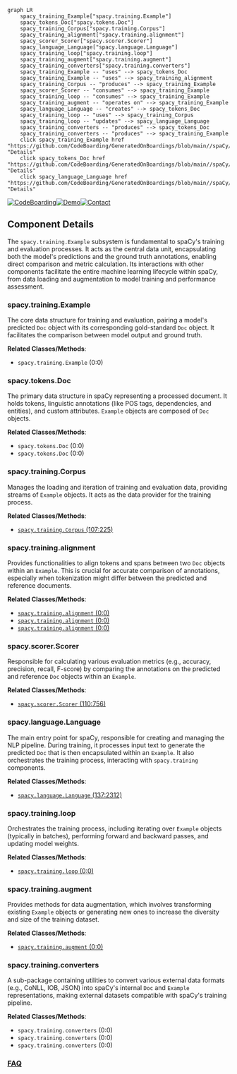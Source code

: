 ```mermaid
graph LR
    spacy_training_Example["spacy.training.Example"]
    spacy_tokens_Doc["spacy.tokens.Doc"]
    spacy_training_Corpus["spacy.training.Corpus"]
    spacy_training_alignment["spacy.training.alignment"]
    spacy_scorer_Scorer["spacy.scorer.Scorer"]
    spacy_language_Language["spacy.language.Language"]
    spacy_training_loop["spacy.training.loop"]
    spacy_training_augment["spacy.training.augment"]
    spacy_training_converters["spacy.training.converters"]
    spacy_training_Example -- "uses" --> spacy_tokens_Doc
    spacy_training_Example -- "uses" --> spacy_training_alignment
    spacy_training_Corpus -- "produces" --> spacy_training_Example
    spacy_scorer_Scorer -- "consumes" --> spacy_training_Example
    spacy_training_loop -- "consumes" --> spacy_training_Example
    spacy_training_augment -- "operates on" --> spacy_training_Example
    spacy_language_Language -- "creates" --> spacy_tokens_Doc
    spacy_training_loop -- "uses" --> spacy_training_Corpus
    spacy_training_loop -- "updates" --> spacy_language_Language
    spacy_training_converters -- "produces" --> spacy_tokens_Doc
    spacy_training_converters -- "produces" --> spacy_training_Example
    click spacy_training_Example href "https://github.com/CodeBoarding/GeneratedOnBoardings/blob/main//spaCy/spacy_training_Example.md" "Details"
    click spacy_tokens_Doc href "https://github.com/CodeBoarding/GeneratedOnBoardings/blob/main//spaCy/spacy_tokens_Doc.md" "Details"
    click spacy_language_Language href "https://github.com/CodeBoarding/GeneratedOnBoardings/blob/main//spaCy/spacy_language_Language.md" "Details"
```
[![CodeBoarding](https://img.shields.io/badge/Generated%20by-CodeBoarding-9cf?style=flat-square)](https://github.com/CodeBoarding/GeneratedOnBoardings)[![Demo](https://img.shields.io/badge/Try%20our-Demo-blue?style=flat-square)](https://www.codeboarding.org/demo)[![Contact](https://img.shields.io/badge/Contact%20us%20-%20contact@codeboarding.org-lightgrey?style=flat-square)](mailto:contact@codeboarding.org)

## Component Details

The `spacy.training.Example` subsystem is fundamental to spaCy's training and evaluation processes. It acts as the central data unit, encapsulating both the model's predictions and the ground truth annotations, enabling direct comparison and metric calculation. Its interactions with other components facilitate the entire machine learning lifecycle within spaCy, from data loading and augmentation to model training and performance assessment.

### spacy.training.Example
The core data structure for training and evaluation, pairing a model's predicted `Doc` object with its corresponding gold-standard `Doc` object. It facilitates the comparison between model output and ground truth.


**Related Classes/Methods**:

- `spacy.training.Example` (0:0)


### spacy.tokens.Doc
The primary data structure in spaCy representing a processed document. It holds tokens, linguistic annotations (like POS tags, dependencies, and entities), and custom attributes. `Example` objects are composed of `Doc` objects.


**Related Classes/Methods**:

- `spacy.tokens.Doc` (0:0)
- `spacy.tokens.Doc` (0:0)


### spacy.training.Corpus
Manages the loading and iteration of training and evaluation data, providing streams of `Example` objects. It acts as the data provider for the training process.


**Related Classes/Methods**:

- <a href="https://github.com/explosion/spaCy/blob/master/spacy/training/corpus.py#L107-L225" target="_blank" rel="noopener noreferrer">`spacy.training.Corpus` (107:225)</a>


### spacy.training.alignment
Provides functionalities to align tokens and spans between two `Doc` objects within an `Example`. This is crucial for accurate comparison of annotations, especially when tokenization might differ between the predicted and reference documents.


**Related Classes/Methods**:

- <a href="https://github.com/explosion/spaCy/blob/master/spacy/training/alignment.py#L0-L0" target="_blank" rel="noopener noreferrer">`spacy.training.alignment` (0:0)</a>
- <a href="https://github.com/explosion/spaCy/blob/master/spacy/training/alignment.py#L0-L0" target="_blank" rel="noopener noreferrer">`spacy.training.alignment` (0:0)</a>
- <a href="https://github.com/explosion/spaCy/blob/master/spacy/training/alignment.py#L0-L0" target="_blank" rel="noopener noreferrer">`spacy.training.alignment` (0:0)</a>


### spacy.scorer.Scorer
Responsible for calculating various evaluation metrics (e.g., accuracy, precision, recall, F-score) by comparing the annotations on the predicted and reference `Doc` objects within an `Example`.


**Related Classes/Methods**:

- <a href="https://github.com/explosion/spaCy/blob/master/spacy/scorer.py#L110-L756" target="_blank" rel="noopener noreferrer">`spacy.scorer.Scorer` (110:756)</a>


### spacy.language.Language
The main entry point for spaCy, responsible for creating and managing the NLP pipeline. During training, it processes input text to generate the predicted `Doc` that is then encapsulated within an `Example`. It also orchestrates the training process, interacting with `spacy.training` components.


**Related Classes/Methods**:

- <a href="https://github.com/explosion/spaCy/blob/master/spacy/language.py#L137-L2312" target="_blank" rel="noopener noreferrer">`spacy.language.Language` (137:2312)</a>


### spacy.training.loop
Orchestrates the training process, including iterating over `Example` objects (typically in batches), performing forward and backward passes, and updating model weights.


**Related Classes/Methods**:

- <a href="https://github.com/explosion/spaCy/blob/master/spacy/training/loop.py#L0-L0" target="_blank" rel="noopener noreferrer">`spacy.training.loop` (0:0)</a>


### spacy.training.augment
Provides methods for data augmentation, which involves transforming existing `Example` objects or generating new ones to increase the diversity and size of the training dataset.


**Related Classes/Methods**:

- <a href="https://github.com/explosion/spaCy/blob/master/spacy/training/augment.py#L0-L0" target="_blank" rel="noopener noreferrer">`spacy.training.augment` (0:0)</a>


### spacy.training.converters
A sub-package containing utilities to convert various external data formats (e.g., CoNLL, IOB, JSON) into spaCy's internal `Doc` and `Example` representations, making external datasets compatible with spaCy's training pipeline.


**Related Classes/Methods**:

- `spacy.training.converters` (0:0)
- `spacy.training.converters` (0:0)
- `spacy.training.converters` (0:0)




### [FAQ](https://github.com/CodeBoarding/GeneratedOnBoardings/tree/main?tab=readme-ov-file#faq)